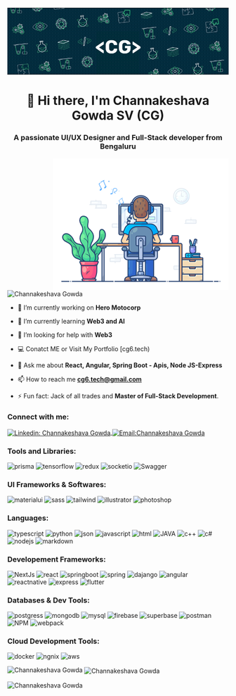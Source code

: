[![MasterHead](cg_bg.gif)](https://github.com/cg6-tech)

<h1 align="center">👋 Hi there, I'm Channakeshava Gowda SV (CG)</h1>
<h3 align="center">A passionate UI/UX Designer and Full-Stack developer from Bengaluru</h3>

<img align="right" alt="Coding" width="400" src="dev.gif" />

<p align="left"><img src="https://komarev.com/ghpvc/?username=cg6-tech&label=Profile%20views&color=0e75b6&style=flat" alt="Channakeshava Gowda" /></p>

-   🔭 I’m currently working on **Hero Motocorp**

-   🌱 I’m currently learning **Web3 and AI**

-   🤝 I’m looking for help with **Web3**

-   💻 Conatct ME or Visit My Portfolio [cg6.tech)

-   💬 Ask me about **React, Angular, Spring Boot - Apis, Node JS-Express**

-   📫 How to reach me **cg6.tech@gmail.com**

-   ⚡ Fun fact: Jack of all trades and **Master of Full-Stack Development**.

<h3 align="left">Connect with me:</h3>
<p align="left">
<a href="https://linkedin.com/in/cg6_tech" target="blank"><img align="center" src="https://img.shields.io/badge/LinkedIn-0077B5?&logo=linkedin&logoColor=white" alt="Linkedin: Channakeshava Gowda" />
</a>
<a href="mailto:cg6.tech@gmail.com" target="blank"><img align="center" src="https://img.shields.io/badge/Email-blue?style=flat-square&logo=gmail&logoColor=white" alt="Email:Channakeshava Gowda" /></a>
</p>

<h3 align="left">Tools and Libraries:</h3>
<p align="left">

![prisma](https://img.shields.io/badge/Prisma-3982CE?style=for-the-badge&logo=Prisma&logoColor=white)
![tensorflow](https://img.shields.io/badge/TensorFlow-FF6F00?style=for-the-badge&logo=TensorFlow&logoColor=white)
![redux](https://img.shields.io/badge/Redux-593D88?style=for-the-badge&logo=redux&logoColor=white)
![socketio](https://img.shields.io/badge/Socket.io-010101?&style=for-the-badge&logo=Socket.io&logoColor=white)
![Swagger](https://img.shields.io/badge/Swagger-85EA2D?style=for-the-badge&logo=Swagger&logoColor=white)

</p>

<h3 align="left">UI Frameworks & Softwares:</h3>
<p align="left">
  
![materialui](https://img.shields.io/badge/Material%20UI-007FFF?style=for-the-badge&logo=mui&logoColor=white)
![sass](https://img.shields.io/badge/Sass-CC6699?style=for-the-badge&logo=sass&logoColor=white)
![tailwind](https://img.shields.io/badge/Tailwind_CSS-38B2AC?style=for-the-badge&logo=tailwind-css&logoColor=white)
![illustrator](https://img.shields.io/badge/Adobe%20Illustrator-FF9A00?style=for-the-badge&logo=adobe%20illustrator&logoColor=white)
![photoshop](https://img.shields.io/badge/Adobe%20Photoshop-31A8FF?style=for-the-badge&logo=Adobe%20Photoshop&logoColor=black)

</p>
<h3 align="left">Languages:</h3>
<p align="left">

![typescript](https://img.shields.io/badge/TypeScript-007ACC?style=for-the-badge&logo=typescript&logoColor=white)
![python](https://img.shields.io/badge/Python-FFD43B?style=for-the-badge&logo=python&logoColor=blue)
![json](https://img.shields.io/badge/json-5E5C5C?style=for-the-badge&logo=json&logoColor=white)
![javascript](https://img.shields.io/badge/JavaScript-323330?style=for-the-badge&logo=javascript&logoColor=F7DF1E)
![html](https://img.shields.io/badge/HTML5-E34F26?style=for-the-badge&logo=html5&logoColor=white)
![JAVA](https://img.shields.io/badge/JAVA-ED8B00?style=for-the-badge&logo=openjdk&logoColor=white)
![c++](https://img.shields.io/badge/C%2B%2B-00599C?style=for-the-badge&logo=c%2B%2B&logoColor=white)
![c#](https://img.shields.io/badge/C%23-239120?style=for-the-badge&logo=c-sharp&logoColor=white)
![nodejs](https://img.shields.io/badge/Node.js-339933?style=for-the-badge&logo=nodedotjs&logoColor=white)
![markdown](https://img.shields.io/badge/Markdown-000000?style=for-the-badge&logo=markdown&logoColor=white)

</p>

<h3 align="left">Developement Frameworks:</h3>
<p align="left">

![NextJs](https://img.shields.io/badge/next.js-000000?style=for-the-badge&logo=nextdotjs&logoColor=white)
![react](https://img.shields.io/badge/React-20232A?style=for-the-badge&logo=react&logoColor=61DAFB)
![springboot](https://img.shields.io/badge/Spring_Boot-F2F4F9?style=for-the-badge&logo=spring-boot)
![spring](https://img.shields.io/badge/Spring-6DB33F?style=for-the-badge&logo=spring&logoColor=white)
![dajango](https://img.shields.io/badge/Django-092E20?style=for-the-badge&logo=django&logoColor=green)
![angular](https://img.shields.io/badge/Angular-CB3837?style=for-the-badge&logo=angular&logoColor=white) 
![reactnative](https://img.shields.io/badge/React_Native-20232A?style=for-the-badge&logo=react&logoColor=61DAFB)
![express](https://img.shields.io/badge/Express.js-000000?style=for-the-badge&logo=express&logoColor=white)
![flutter](https://img.shields.io/badge/Flutter-02569B?style=for-the-badge&logo=flutter&logoColor=white)

</p>
<h3 align="left">Databases & Dev Tools:</h3>
<p align="left">

![postgress](https://img.shields.io/badge/PostgreSQL-316192?style=for-the-badge&logo=postgresql&logoColor=white)
![mongodb](https://img.shields.io/badge/MongoDB-4EA94B?style=for-the-badge&logo=mongodb&logoColor=white)
![mysql](https://img.shields.io/badge/MySQL-005C84?style=for-the-badge&logo=mysql&logoColor=white)
![firebase](https://img.shields.io/badge/firebase-ffca28?style=for-the-badge&logo=firebase&logoColor=black)
![superbase](https://img.shields.io/badge/Supabase-181818?style=for-the-badge&logo=supabase&logoColor=white)
![postman](https://img.shields.io/badge/Postman-FF6C37?style=for-the-badge&logo=Postman&logoColor=white)
![NPM](https://img.shields.io/badge/npm-CB3837?style=for-the-badge&logo=npm&logoColor=white)
![webpack](https://img.shields.io/badge/Yarn-2C8EBB?style=for-the-badge&logo=yarn&logoColor=white)

</p>

<h3 align="left">Cloud Development Tools:</h3>
<p align="left">

![docker](https://img.shields.io/badge/Docker-2CA5E0?style=for-the-badge&logo=docker&logoColor=white)
![ngnix](https://img.shields.io/badge/Nginx-009639?style=for-the-badge&logo=nginx&logoColor=white)
![aws](https://img.shields.io/badge/Amazon_AWS-FF9900?style=for-the-badge&logo=amazonaws&logoColor=white)

<p>

<img align="left" src="https://github-readme-stats.vercel.app/api/top-langs?username=cg6-tech&show_icons=true&locale=en&hide_border=true&theme=transparent" alt="Channakeshava Gowda" /></p>

<p>&nbsp;<img align="center" src="https://github-readme-stats.vercel.app/api?username=cg6-tech&show_icons=true&locale=en&hide_border=true&theme=transparent" alt="Channakeshava Gowda" /></p>

<p><img align="center" src="https://github-readme-streak-stats.herokuapp.com/?user=cg6-tech&hide_border=true&theme=transparent" alt="Channakeshava Gowda" /></p>
